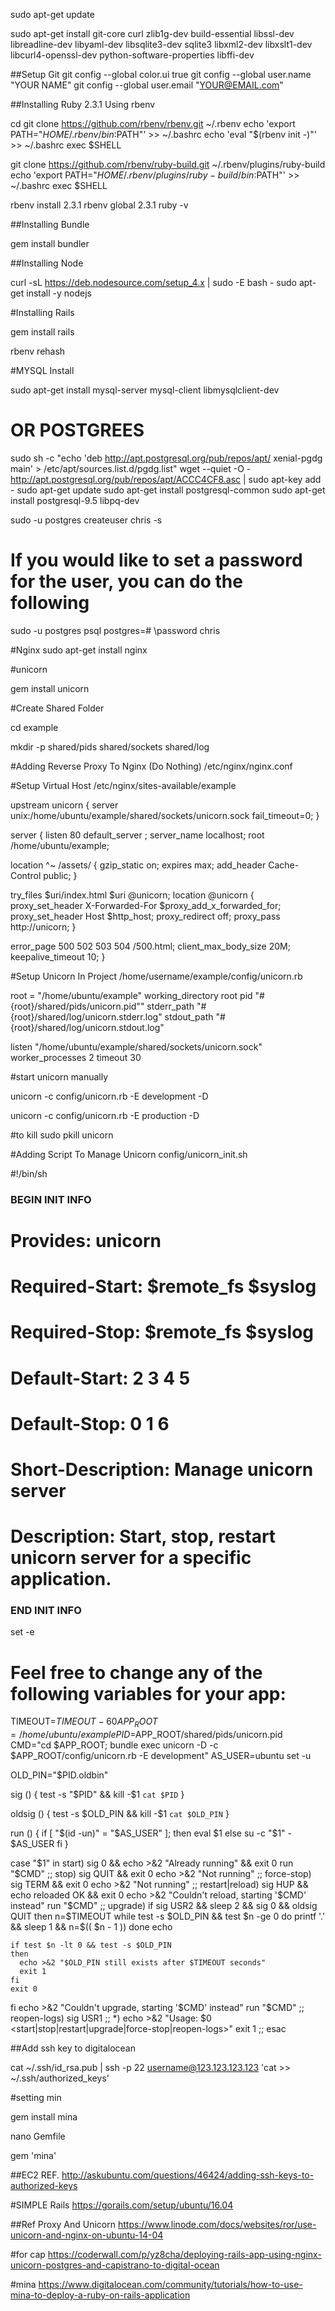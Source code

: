 sudo apt-get update

sudo apt-get install git-core curl zlib1g-dev build-essential libssl-dev libreadline-dev libyaml-dev libsqlite3-dev sqlite3 libxml2-dev libxslt1-dev libcurl4-openssl-dev python-software-properties libffi-dev

##Setup Git
git config --global color.ui true
git config --global user.name "YOUR NAME"
git config --global user.email "YOUR@EMAIL.com"

##Installing Ruby 2.3.1 Using rbenv

cd
git clone https://github.com/rbenv/rbenv.git ~/.rbenv
echo 'export PATH="$HOME/.rbenv/bin:$PATH"' >> ~/.bashrc
echo 'eval "$(rbenv init -)"' >> ~/.bashrc
exec $SHELL

git clone https://github.com/rbenv/ruby-build.git ~/.rbenv/plugins/ruby-build
echo 'export PATH="$HOME/.rbenv/plugins/ruby-build/bin:$PATH"' >> ~/.bashrc
exec $SHELL

rbenv install 2.3.1
rbenv global 2.3.1
ruby -v

##Installing Bundle

gem install bundler

##Installing Node

curl -sL https://deb.nodesource.com/setup_4.x | sudo -E bash -
sudo apt-get install -y nodejs

#Installing Rails

gem install rails


rbenv rehash

#MYSQL Install

sudo apt-get install mysql-server mysql-client libmysqlclient-dev


# OR POSTGREES

sudo sh -c "echo 'deb http://apt.postgresql.org/pub/repos/apt/ xenial-pgdg main' > /etc/apt/sources.list.d/pgdg.list"
wget --quiet -O - http://apt.postgresql.org/pub/repos/apt/ACCC4CF8.asc | sudo apt-key add -
sudo apt-get update
sudo apt-get install postgresql-common
sudo apt-get install postgresql-9.5 libpq-dev

sudo -u postgres createuser chris -s

# If you would like to set a password for the user, you can do the following
sudo -u postgres psql
postgres=# \password chris

#Nginx
sudo apt-get install nginx


#unicorn
	
gem install unicorn

#Create Shared Folder

cd example
	
mkdir -p shared/pids shared/sockets shared/log

#Adding Reverse Proxy To Nginx (Do Nothing)
/etc/nginx/nginx.conf


#Setup Virtual Host
/etc/nginx/sites-available/example

upstream unicorn {
  server unix:/home/ubuntu/example/shared/sockets/unicorn.sock fail_timeout=0;
}

server {
  listen 80 default_server ;
  server_name localhost;
  root /home/ubuntu/example;

  location ^~ /assets/ {
    gzip_static on;
    expires max;
    add_header Cache-Control public;
  }

  try_files $uri/index.html $uri @unicorn;
  location @unicorn {
    proxy_set_header X-Forwarded-For $proxy_add_x_forwarded_for;
    proxy_set_header Host $http_host;
    proxy_redirect off;
    proxy_pass http://unicorn;
  }

  error_page 500 502 503 504 /500.html;
  client_max_body_size 20M;
  keepalive_timeout 10;
}



#Setup Unicorn In Project
/home/username/example/config/unicorn.rb

root = "/home/ubuntu/example"
working_directory root
pid "#{root}/shared/pids/unicorn.pid""
stderr_path "#{root}/shared/log/unicorn.stderr.log"
stdout_path "#{root}/shared/log/unicorn.stdout.log"

listen "/home/ubuntu/example/shared/sockets/unicorn.sock"
worker_processes 2
timeout 30



#start unicorn manually

unicorn -c config/unicorn.rb -E development -D


	
unicorn -c config/unicorn.rb -E production -D



#to kill
sudo pkill unicorn


#Adding Script To Manage Unicorn
config/unicorn_init.sh




#!/bin/sh
### BEGIN INIT INFO
# Provides:          unicorn
# Required-Start:    $remote_fs $syslog
# Required-Stop:     $remote_fs $syslog
# Default-Start:     2 3 4 5
# Default-Stop:      0 1 6
# Short-Description: Manage unicorn server
# Description:       Start, stop, restart unicorn server for a specific application.
### END INIT INFO
set -e

# Feel free to change any of the following variables for your app:
TIMEOUT=${TIMEOUT-60}
APP_ROOT=/home/ubuntu/example
PID=$APP_ROOT/shared/pids/unicorn.pid
CMD="cd $APP_ROOT; bundle exec unicorn -D -c $APP_ROOT/config/unicorn.rb -E development"
AS_USER=ubuntu
set -u

OLD_PIN="$PID.oldbin"

sig () {
  test -s "$PID" && kill -$1 `cat $PID`
}

oldsig () {
  test -s $OLD_PIN && kill -$1 `cat $OLD_PIN`
}

run () {
  if [ "$(id -un)" = "$AS_USER" ]; then
    eval $1
  else
    su -c "$1" - $AS_USER
  fi
}

case "$1" in
start)
  sig 0 && echo >&2 "Already running" && exit 0
  run "$CMD"
  ;;
stop)
  sig QUIT && exit 0
  echo >&2 "Not running"
  ;;
force-stop)
  sig TERM && exit 0
  echo >&2 "Not running"
  ;;
restart|reload)
  sig HUP && echo reloaded OK && exit 0
  echo >&2 "Couldn't reload, starting '$CMD' instead"
  run "$CMD"
  ;;
upgrade)
  if sig USR2 && sleep 2 && sig 0 && oldsig QUIT
  then
    n=$TIMEOUT
    while test -s $OLD_PIN && test $n -ge 0
    do
      printf '.' && sleep 1 && n=$(( $n - 1 ))
    done
    echo

    if test $n -lt 0 && test -s $OLD_PIN
    then
      echo >&2 "$OLD_PIN still exists after $TIMEOUT seconds"
      exit 1
    fi
    exit 0
  fi
  echo >&2 "Couldn't upgrade, starting '$CMD' instead"
  run "$CMD"
  ;;
reopen-logs)
  sig USR1
  ;;
*)
  echo >&2 "Usage: $0 <start|stop|restart|upgrade|force-stop|reopen-logs>"
  exit 1
  ;;
esac


##Add ssh key to digitalocean

cat ~/.ssh/id_rsa.pub | ssh -p 22 username@123.123.123.123 'cat >> ~/.ssh/authorized_keys'


#setting min

gem install mina

nano Gemfile

gem 'mina'




##EC2 REF.
http://askubuntu.com/questions/46424/adding-ssh-keys-to-authorized-keys

#SIMPLE Rails
https://gorails.com/setup/ubuntu/16.04

##Ref Proxy And Unicorn
https://www.linode.com/docs/websites/ror/use-unicorn-and-nginx-on-ubuntu-14-04

#for cap
https://coderwall.com/p/yz8cha/deploying-rails-app-using-nginx-unicorn-postgres-and-capistrano-to-digital-ocean

#mina
https://www.digitalocean.com/community/tutorials/how-to-use-mina-to-deploy-a-ruby-on-rails-application
